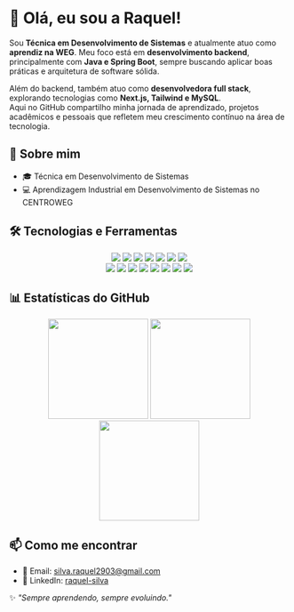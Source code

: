 # 👋 Olá, eu sou a Raquel!

Sou **Técnica em Desenvolvimento de Sistemas** e atualmente atuo como **aprendiz na WEG**. Meu foco está em **desenvolvimento backend**, principalmente com **Java e Spring Boot**, sempre buscando aplicar boas práticas e arquitetura de software sólida.  

Além do backend, também atuo como **desenvolvedora full stack**, explorando tecnologias como **Next.js, Tailwind e MySQL**.  
Aqui no GitHub compartilho minha jornada de aprendizado, projetos acadêmicos e pessoais que refletem meu crescimento contínuo na área de tecnologia.





## 🚀 Sobre mim
- 🎓 Técnica em Desenvolvimento de Sistemas
- 💻 Aprendizagem Industrial em Desenvolvimento de Sistemas no CENTROWEG




## 🛠️ Tecnologias e Ferramentas

<div align="center">

  <!-- Primeira linha -->
  <img src="https://img.shields.io/badge/Java-%23ED8B00.svg?style=for-the-badge&logo=openjdk&logoColor=white" />
  <img src="https://img.shields.io/badge/JavaScript-%23323330.svg?style=for-the-badge&logo=javascript&logoColor=%23F7DF1E" />
  <img src="https://img.shields.io/badge/C++-%2300599C.svg?style=for-the-badge&logo=c%2B%2B&logoColor=white" />
  <img src="https://img.shields.io/badge/Next.js-000000?style=for-the-badge&logo=nextdotjs&logoColor=white" />
  <img src="https://img.shields.io/badge/HTML5-%23E34F26.svg?style=for-the-badge&logo=html5&logoColor=white" />
  <img src="https://img.shields.io/badge/CSS3-%231572B6.svg?style=for-the-badge&logo=css3&logoColor=white" />
  <img src="https://img.shields.io/badge/TailwindCSS-%2338B2AC.svg?style=for-the-badge&logo=tailwind-css&logoColor=white" />

  <br/>

  <!-- Segunda linha -->
  <img src="https://img.shields.io/badge/SpringBoot-%236DB33F.svg?style=for-the-badge&logo=springboot&logoColor=white" />
  <img src="https://img.shields.io/badge/Flutter-%2302569B.svg?style=for-the-badge&logo=flutter&logoColor=white" />
  <img src="https://img.shields.io/badge/MySQL-%2300f.svg?style=for-the-badge&logo=mysql&logoColor=white" />
  <img src="https://img.shields.io/badge/Git-%23F05033.svg?style=for-the-badge&logo=git&logoColor=white" />
  <img src="https://img.shields.io/badge/Arduino-%2300979D.svg?style=for-the-badge&logo=arduino&logoColor=white" />
  <img src="https://img.shields.io/badge/Node--RED-%238F0000.svg?style=for-the-badge&logo=nodered&logoColor=white" />
  <img src="https://img.shields.io/badge/Figma-%23F24E1E.svg?style=for-the-badge&logo=figma&logoColor=white" />
  <img src="https://img.shields.io/badge/Power%20BI-F2C811?style=for-the-badge&logo=powerbi&logoColor=black" />

</div>




## 📊 Estatísticas do GitHub

<div align="center">

<!-- Estatísticas gerais -->
<img height="180em" src="https://github-readme-stats.vercel.app/api?username=raquel1s&show_icons=true&theme=tokyonight&count_private=true"/>  

<!-- Linguagens mais usadas -->
<img height="180em" src="https://github-readme-stats.vercel.app/api/top-langs/?username=raquel1s&layout=compact&langs_count=7&theme=tokyonight"/>  

<!-- Streak (dias seguidos de contribuição) -->
<img height="180em" src="https://streak-stats.demolab.com?user=raquel1s&theme=tokyonight"/>  

</div>




## 📫 Como me encontrar
- 📧 Email: [silva.raquel2903@gmail.com](link)  
- 💼 LinkedIn: [raquel-silva](https://www.linkedin.com/in/raquel-silva-52b4aa353/)



✨ *"Sempre aprendendo, sempre evoluindo."*  
